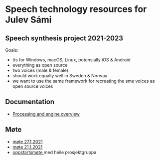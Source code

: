 # Speech technology resources for Julev Sámi

## Speech synthesis project 2021-2023

Goals:
- tts for Windows, macOS, Linux, potensially iOS & Android
- everything as open source
- two voices (male & female)
- should work equally well in Sweden & Norway
- we want to use the same framework for recreating the sme voices as open source voices

## Documentation

- [Processing and engine overview](tts_notes_kha.md)

## Møte

- [møte 27.1.2021](meetings/2021-01-27.md)
- [møte 21.1.2021](meetings/2021-01-21.md)
- [oppstartsmøte ](meetings/2021-01-13.md) med heile prosjektgruppa

